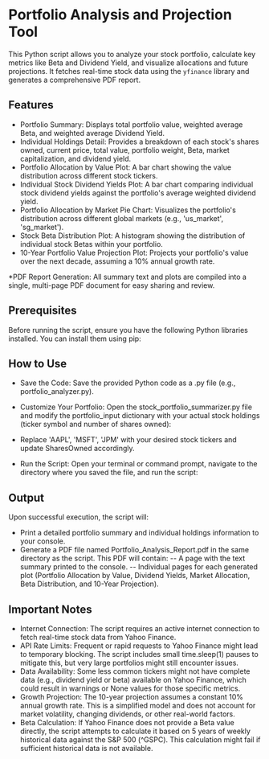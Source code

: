 # Portfolio Analysis and Projection Tool

This Python script allows you to analyze your stock portfolio, calculate key metrics like Beta and Dividend Yield, and visualize allocations and future projections. It fetches real-time stock data using the ```yfinance``` library and generates a comprehensive PDF report.

## Features
- Portfolio Summary: Displays total portfolio value, weighted average Beta, and weighted average Dividend Yield.
- Individual Holdings Detail: Provides a breakdown of each stock's shares owned, current price, total value, portfolio weight, Beta, market capitalization, and dividend yield.
- Portfolio Allocation by Value Plot: A bar chart showing the value distribution across different stock tickers.
- Individual Stock Dividend Yields Plot: A bar chart comparing individual stock dividend yields against the portfolio's average weighted dividend yield.
- Portfolio Allocation by Market Pie Chart: Visualizes the portfolio's distribution across different global markets (e.g., 'us_market', 'sg_market').
- Stock Beta Distribution Plot: A histogram showing the distribution of individual stock Betas within your portfolio.
- 10-Year Portfolio Value Projection Plot: Projects your portfolio's value over the next decade, assuming a 10% annual growth rate.

*PDF Report Generation: All summary text and plots are compiled into a single, multi-page PDF document for easy sharing and review.

## Prerequisites
Before running the script, ensure you have the following Python libraries installed. You can install them using pip:

## How to Use
- Save the Code: Save the provided Python code as a .py file (e.g., portfolio_analyzer.py).

- Customize Your Portfolio: Open the stock_portfolio_summarizer.py file and modify the portfolio_input dictionary with your actual stock holdings (ticker symbol and number of shares owned):

- Replace 'AAPL', 'MSFT', 'JPM' with your desired stock tickers and update SharesOwned accordingly.

- Run the Script: Open your terminal or command prompt, navigate to the directory where you saved the file, and run the script:

## Output

Upon successful execution, the script will:

- Print a detailed portfolio summary and individual holdings information to your console.
- Generate a PDF file named Portfolio_Analysis_Report.pdf in the same directory as the script. This PDF will contain:
-- A page with the text summary printed to the console.
-- Individual pages for each generated plot (Portfolio Allocation by Value, Dividend Yields, Market Allocation, Beta Distribution, and 10-Year Projection).

## Important Notes
- Internet Connection: The script requires an active internet connection to fetch real-time stock data from Yahoo Finance.
- API Rate Limits: Frequent or rapid requests to Yahoo Finance might lead to temporary blocking. The script includes small time.sleep(1) pauses to mitigate this, but very large portfolios might still encounter issues.
- Data Availability: Some less common tickers might not have complete data (e.g., dividend yield or beta) available on Yahoo Finance, which could result in warnings or None values for those specific metrics.
- Growth Projection: The 10-year projection assumes a constant 10% annual growth rate. This is a simplified model and does not account for market volatility, changing dividends, or other real-world factors.
- Beta Calculation: If Yahoo Finance does not provide a Beta value directly, the script attempts to calculate it based on 5 years of weekly historical data against the S&P 500 (^GSPC). This calculation might fail if sufficient historical data is not available.
